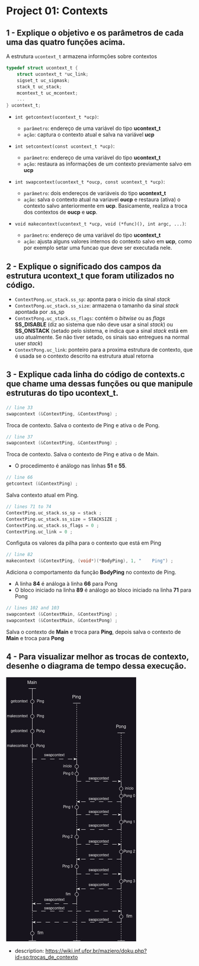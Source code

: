 # Project 01: Contexts

## 1 - Explique o objetivo e os parâmetros de cada uma das quatro funções acima.

A estrutura `ucontext_t` armazena informções sobre contextos 
```c
typedef struct ucontext_t {
    struct ucontext_t *uc_link;
    sigset_t uc_sigmask;
    stack_t uc_stack;
    mcontext_t uc_mcontext;
    ...
} ucontext_t;
```

* `int getcontext(ucontext_t *ucp)`:
    * `parâmetro`: endereço de uma variável do tipo **ucontext_t**
    * `ação`: captura o contexto atual e salva na variável **ucp**


* `int setcontext(const ucontext_t *ucp)`:
    * `parâmetro`: endereço de uma variável do tipo **ucontext_t**
    * `ação`: restaura as informações de um contexto previamente salvo em **ucp**

* `int swapcontext(ucontext_t *oucp, const ucontext_t *ucp)`: 
    * `parâmetro`: dois endereços de variáveis do tipo **ucontext_t**
    * `ação`: salva o contexto atual na variavel **oucp** e restaura (ativa) o contexto salvo anteriormente em **ucp**. Basicamente, realiza a troca dos contextos de **oucp** e **ucp**. 

* `void makecontext(ucontext_t *ucp, void (*func)(), int argc, ...)`: 
    * `parâmetro`: endereço de uma variável do tipo **ucontext_t**
    * `ação`: ajusta alguns valores internos do contexto salvo em **ucp**, como por exemplo setar uma funcao que deve ser executada nele.



## 2 - Explique o significado dos campos da estrutura ucontext_t que foram utilizados no código.

* `ContextPong.uc_stack.ss_sp`: aponta para o inicio da sinal *stack*
* `ContextPong.uc_stack.ss_size`: armazena o tamanho da sinal *stack* apontada por .ss_sp
* `ContextPong.uc_stack.ss_flags`:  contém o *bitwise* ou as *flags* **SS_DISABLE** (diz ao sistema que não deve usar a sinal *stack*) ou **SS_ONSTACK** (setado pelo sistema, e indica que a sinal *stack* está em uso atualmente. Se não tiver setado, os sinais sao entregues na normal user *stack*)
* `ContextPong.uc_link`: ponteiro para a proxima estrutura de contexto, que é usada se o contexto descrito na estrutura atual retorna

## 3 - Explique cada linha do código de contexts.c que chame uma dessas funções ou que manipule estruturas do tipo ucontext_t.

```c
// line 33
swapcontext (&ContextPing, &ContextPong) ;
```
Troca de contexto. Salva o contexto de Ping e ativa o de Pong.

```c
// line 37
swapcontext (&ContextPing, &ContextPong) ;
```
Troca de contexto. Salva o contexto de Ping e ativa o de Main.

* O procedimento é análogo nas linhas **51** e **55**.

```c
// line 66
getcontext (&ContextPing) ;
```
Salva contexto atual em Ping.

```c
// lines 71 to 74 
ContextPing.uc_stack.ss_sp = stack ;
ContextPing.uc_stack.ss_size = STACKSIZE ;
ContextPing.uc_stack.ss_flags = 0 ;
ContextPing.uc_link = 0 ;
```

Configuta os valores da pilha para o contexto que está em Ping

```c
// line 82
makecontext (&ContextPing, (void*)(*BodyPing), 1, "    Ping") ;
```
Adiciona o comportamento da função **BodyPing** no contexto de Ping.

* A linha **84** é análoga à linha **66** para Pong
* O bloco iniciado na linha **89** é análogo ao bloco iniciado na linha **71** para Pong 

```c
// lines 102 and 103
swapcontext (&ContextMain, &ContextPing) ;
swapcontext (&ContextMain, &ContextPong) ;
```

Salva o contexto de **Main** e troca para **Ping**, depois salva o contexto de **Main** e troca para **Pong**

## 4 - Para visualizar melhor as trocas de contexto, desenhe o diagrama de tempo dessa execução.

![diagram](../img/p1-ex4.jpg)

* description: https://wiki.inf.ufpr.br/maziero/doku.php?id=so:trocas_de_contexto